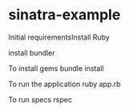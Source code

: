# sinatra-example

Initial requirementsInstall Ruby

install bundler

To install gems
bundle install

To run the application
ruby app.rb

To run specs
rspec
